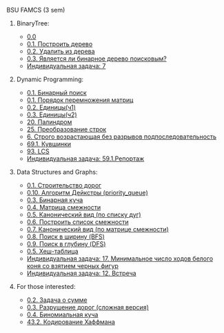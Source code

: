BSU FAMCS (3 sem)

1. BinaryTree:
   * [0.0](https://github.com/vbobovoz/Algorithms-and-Data-Structures/blob/main/BinaryTree/0.0.cpp "0.0")  
   * [0.1. Построить дерево](https://github.com/vbobovoz/Algorithms-and-Data-Structures/blob/main/BinaryTree/0.1.%20%D0%9F%D0%BE%D1%81%D1%82%D1%80%D0%BE%D0%B8%D1%82%D1%8C%20%D0%B4%D0%B5%D1%80%D0%B5%D0%B2%D0%BE.cpp "0.1. Построить дерево")
   * [0.2. Удалить из дерева](https://github.com/vbobovoz/Algorithms-and-Data-Structures/blob/main/BinaryTree/0.2.%20%D0%A3%D0%B4%D0%B0%D0%BB%D0%B8%D1%82%D1%8C%20%D0%B8%D0%B7%20%D0%B4%D0%B5%D1%80%D0%B5%D0%B2%D0%B0.cpp "0.2. Удалить из дерева")
   * [0.3. Является ли бинарное дерево поисковым?](https://github.com/vbobovoz/Algorithms-and-Data-Structures/blob/main/BinaryTree/0.3.%20%D0%AF%D0%B2%D0%BB%D1%8F%D0%B5%D1%82%D1%81%D1%8F%20%D0%BB%D0%B8%20%D0%B1%D0%B8%D0%BD%D0%B0%D1%80%D0%BD%D0%BE%D0%B5%20%D0%B4%D0%B5%D1%80%D0%B5%D0%B2%D0%BE%20%D0%BF%D0%BE%D0%B8%D1%81%D0%BA%D0%BE%D0%B2%D1%8B%D0%BC.cpp "0.3. Является ли бинарное дерево поисковым?")
   * [Индивидуальная задача: 7](https://github.com/vbobovoz/Algorithms-and-Data-Structures/blob/main/BinaryTree/IND_BinTree.7.cpp "Индивидуальная задача: 7")

2. Dynamic Programming:
   * [0.1. Бинарный поиск](https://github.com/vbobovoz/Algorithms-and-Data-Structures/blob/main/Dynamic%20Programming/0.1.%20%D0%91%D0%B8%D0%BD%D0%B0%D1%80%D0%BD%D1%8B%D0%B9%20%D0%BF%D0%BE%D0%B8%D1%81%D0%BA.cpp "0.1. Бинарный поиск")
   * [0.1. Порядок перемножения матриц](https://github.com/vbobovoz/Algorithms-and-Data-Structures/blob/main/Dynamic%20Programming/0.1.%20%D0%9F%D0%BE%D1%80%D1%8F%D0%B4%D0%BE%D0%BA%20%D0%BF%D0%B5%D1%80%D0%B5%D0%BC%D0%BD%D0%BE%D0%B6%D0%B5%D0%BD%D0%B8%D1%8F%20%D0%BC%D0%B0%D1%82%D1%80%D0%B8%D1%86.cpp "0.1. Порядок перемножения матриц")
   * [0.2. Единицы(ч1)](https://github.com/vbobovoz/Algorithms-and-Data-Structures/blob/main/Dynamic%20Programming/0.2%20%D0%95%D0%B4%D0%B8%D0%BD%D0%B8%D1%86%D1%8B(%D1%871).cpp "0.2. Единицы(ч1)")
   * [0.3. Единицы(ч2)](https://github.com/vbobovoz/Algorithms-and-Data-Structures/blob/main/Dynamic%20Programming/0.3%20%D0%95%D0%B4%D0%B8%D0%BD%D0%B8%D1%86%D1%8B(%D1%872).cpp "0.3. Единицы(ч2)")
   * [20. Палиндром](https://github.com/vbobovoz/Algorithms-and-Data-Structures/blob/main/Dynamic%20Programming/20.%20%D0%9F%D0%B0%D0%BB%D0%B8%D0%BD%D0%B4%D1%80%D0%BE%D0%BC.cpp "20. Палиндром")
   * [25. Преобразование строк](https://github.com/vbobovoz/Algorithms-and-Data-Structures/blob/main/Dynamic%20Programming/25.%20%D0%9F%D1%80%D0%B5%D0%BE%D0%B1%D1%80%D0%B0%D0%B7%D0%BE%D0%B2%D0%B0%D0%BD%D0%B8%D0%B5%20%D1%81%D1%82%D1%80%D0%BE%D0%BA.cpp "25. Преобразование строк")
   * [6. Строго возрастающая без разрывов подпоследовательность](https://github.com/vbobovoz/Algorithms-and-Data-Structures/blob/main/Dynamic%20Programming/6.%20%D0%A1%D1%82%D1%80%D0%BE%D0%B3%D0%BE%20%D0%B2%D0%BE%D0%B7%D1%80%D0%B0%D1%81%D1%82%D0%B0%D1%8E%D1%89%D0%B0%D1%8F%20%D0%B1%D0%B5%D0%B7%20%D1%80%D0%B0%D0%B7%D1%80%D1%8B%D0%B2%D0%BE%D0%B2%20%D0%BF%D0%BE%D0%B4%D0%BF%D0%BE%D1%81%D0%BB%D0%B5%D0%B4%D0%BE%D0%B2%D0%B0%D1%82%D0%B5%D0%BB%D1%8C%D0%BD%D0%BE%D1%81%D1%82%D1%8C.cpp "6. Строго возрастающая без разрывов подпоследовательность")
   * [69.1. Кувшинки](https://github.com/vbobovoz/Algorithms-and-Data-Structures/blob/main/Dynamic%20Programming/69.1.%20%D0%9A%D1%83%D0%B2%D1%88%D0%B8%D0%BD%D0%BA%D0%B8.cpp "69.1. Кувшинки")
   * [93. LCS](https://github.com/vbobovoz/Algorithms-and-Data-Structures/blob/main/Dynamic%20Programming/93.%20LCS.cpp "93. LCS")
   * [Индивидуальная задача: 59.1.Репортаж](https://github.com/vbobovoz/Algorithms-and-Data-Structures/blob/main/Dynamic%20Programming/IND_DP.%D0%A0%D0%B5%D0%BF%D0%BE%D1%80%D1%82%D0%B0%D0%B6.59.1.cpp "Индивидуальная задача: 59.1. Репортаж")
   
3. Data Structures and Graphs:
   * [0.1. Строительство дорог](https://github.com/vbobovoz/Algorithms-and-Data-Structures/blob/main/Data%20Structures%20and%20Graphs/0.1.%20%D0%A1%D1%82%D1%80%D0%BE%D0%B8%D1%82%D0%B5%D0%BB%D1%8C%D1%81%D1%82%D0%B2%D0%BE%20%D0%B4%D0%BE%D1%80%D0%BE%D0%B3.cpp "0.1. Строительство дорог")
   * [0.10. Алгоритм Дейкстры (priority_queue)](https://github.com/vbobovoz/Algorithms-and-Data-Structures/blob/main/Data%20Structures%20and%20Graphs/0.10.%20%D0%90%D0%BB%D0%B3%D0%BE%D1%80%D0%B8%D1%82%D0%BC%20%D0%94%D0%B5%D0%B9%D0%BA%D1%81%D1%82%D1%80%D1%8B.cpp "0.10. Алгоритм Дейкстры (priority_queue)")
   * [0.3. Бинарная куча](https://github.com/vbobovoz/Algorithms-and-Data-Structures/blob/main/Data%20Structures%20and%20Graphs/0.3.%20%D0%91%D0%B8%D0%BD%D0%B0%D1%80%D0%BD%D0%B0%D1%8F%20%D0%BA%D1%83%D1%87%D0%B0.cpp "0.3. Бинарная куча")
   * [0.4. Матрица смежности](https://github.com/vbobovoz/Algorithms-and-Data-Structures/blob/main/Data%20Structures%20and%20Graphs/0.4.%20%D0%9C%D0%B0%D1%82%D1%80%D0%B8%D1%86%D0%B0%20%D1%81%D0%BC%D0%B5%D0%B6%D0%BD%D0%BE%D1%81%D1%82%D0%B8.cpp "0.4. Матрица смежности")
   * [0.5. Канонический вид (по списку дуг)](https://github.com/vbobovoz/Algorithms-and-Data-Structures/blob/main/Data%20Structures%20and%20Graphs/0.5.%20%D0%9A%D0%B0%D0%BD%D0%BE%D0%BD%D0%B8%D1%87%D0%B5%D1%81%D0%BA%D0%B8%D0%B9%20%D0%B2%D0%B8%D0%B4%20(%D0%BF%D0%BE%20%D1%81%D0%BF%D0%B8%D1%81%D0%BA%D1%83%20%D0%B4%D1%83%D0%B3).cpp "0.5. Канонический вид (по списку дуг)")
   * [0.6. Построить список смежности](https://github.com/vbobovoz/Algorithms-and-Data-Structures/blob/main/Data%20Structures%20and%20Graphs/0.6.%20%D0%9F%D0%BE%D1%81%D1%82%D1%80%D0%BE%D0%B8%D1%82%D1%8C%20%D1%81%D0%BF%D0%B8%D1%81%D0%BE%D0%BA%20%D1%81%D0%BC%D0%B5%D0%B6%D0%BD%D0%BE%D1%81%D1%82%D0%B8.cpp "0.6. Построить список смежности")
   * [0.7. Канонический вид (по матрице смежности)](https://github.com/vbobovoz/Algorithms-and-Data-Structures/blob/main/Data%20Structures%20and%20Graphs/0.7.%20%D0%9A%D0%B0%D0%BD%D0%BE%D0%BD%D0%B8%D1%87%D0%B5%D1%81%D0%BA%D0%B8%D0%B9%20%D0%B2%D0%B8%D0%B4%20(%D0%BF%D0%BE%20%D0%BC%D0%B0%D1%82%D1%80%D0%B8%D1%86%D0%B5%20%D1%81%D0%BC%D0%B5%D0%B6%D0%BD%D0%BE%D1%81%D1%82%D0%B8).cpp "[0.7. Канонический вид (по матрице смежности)")
   * [0.8. Поиск в ширину (BFS)](https://github.com/vbobovoz/Algorithms-and-Data-Structures/blob/main/Data%20Structures%20and%20Graphs/0.8.%20%D0%9F%D0%BE%D0%B8%D1%81%D0%BA%20%D0%B2%20%D1%88%D0%B8%D1%80%D0%B8%D0%BD%D1%83%20(BFS).cpp "0.8. Поиск в ширину (BFS)")
   * [0.9. Поиск в глубину (DFS)](https://github.com/vbobovoz/Algorithms-and-Data-Structures/blob/main/Data%20Structures%20and%20Graphs/0.9.%20%D0%9F%D0%BE%D0%B8%D1%81%D0%BA%20%D0%B2%20%D0%B3%D0%BB%D1%83%D0%B1%D0%B8%D0%BD%D1%83%20(DFS).cpp "0.9. Поиск в глубину (DFS)")
   * [0.5. Хеш-таблица](https://github.com/vbobovoz/Algorithms-and-Data-Structures/blob/main/Data%20Structures%20and%20Graphs/0.5.%20%D0%A5%D0%B5%D1%88-%D1%82%D0%B0%D0%B1%D0%BB%D0%B8%D1%86%D0%B0.cpp "0.5. Хеш-таблица")
   * [Индивидуальная задача: 17. Минимальное число ходов белого коня со взятием черных фигур](https://github.com/vbobovoz/Algorithms-and-Data-Structures/blob/main/Data%20Structures%20and%20Graphs/IND_DS.%D0%9C%D0%B8%D0%BD%D0%B8%D0%BC%D0%B0%D0%BB%D1%8C%D0%BD%D0%BE%D0%B5%20%D1%87%D0%B8%D1%81%D0%BB%D0%BE%20%D1%85%D0%BE%D0%B4%D0%BE%D0%B2%20%D0%B1%D0%B5%D0%BB%D0%BE%D0%B3%D0%BE%20%D0%BA%D0%BE%D0%BD%D1%8F%20%D1%81%D0%BE%20%D0%B2%D0%B7%D1%8F%D1%82%D0%B8%D0%B5%D0%BC%20%D1%87%D0%B5%D1%80%D0%BD%D1%8B%D1%85%20%D1%84%D0%B8%D0%B3%D1%83%D1%80.17.cpp "Индивидуальная задача: 17. Минимальное число ходов белого коня со взятием черных фигур")
   * [Индивидуальная задача: 12. Встреча](https://github.com/vbobovoz/Algorithms-and-Data-Structures/blob/main/Data%20Structures%20and%20Graphs/IND_GRAPHS.%D0%92%D1%81%D1%82%D1%80%D0%B5%D1%87%D0%B0.12.cpp "Индивидуальная задача: 12. Встреча")

4. For those interested:
   * [0.2. Задача о сумме](https://github.com/vbobovoz/Algorithms-and-Data-Structures/blob/main/FOR%20THOSE%20INTERESTED/0.2.%20%D0%97%D0%B0%D0%B4%D0%B0%D1%87%D0%B0%20%D0%BE%20%D1%81%D1%83%D0%BC%D0%BC%D0%B5.cpp "0.2. Задача о сумме")
   * [0.3. Разрушение дорог (сложная версия)](https://github.com/vbobovoz/Algorithms-and-Data-Structures/blob/main/FOR%20THOSE%20INTERESTED/0.3.%20%D0%A0%D0%B0%D0%B7%D1%80%D1%83%D1%88%D0%B5%D0%BD%D0%B8%D0%B5%20%D0%B4%D0%BE%D1%80%D0%BE%D0%B3%20(%D1%81%D0%BB%D0%BE%D0%B6%D0%BD%D0%B0%D1%8F%20%D0%B2%D0%B5%D1%80%D1%81%D0%B8%D1%8F).cpp "0.3. Разрушение дорог (сложная версия)")
   * [0.4. Биномиальная куча](https://github.com/vbobovoz/Algorithms-and-Data-Structures/blob/main/FOR%20THOSE%20INTERESTED/0.4.%20%D0%91%D0%B8%D0%BD%D0%BE%D0%BC%D0%B8%D0%B0%D0%BB%D1%8C%D0%BD%D0%B0%D1%8F%20%D0%BA%D1%83%D1%87%D0%B0.cpp "0.4. Биномиальная куча")
   * [43.2. Кодирование Хаффмана](https://github.com/vbobovoz/Algorithms-and-Data-Structures/blob/main/FOR%20THOSE%20INTERESTED/43.2.%20%D0%9A%D0%BE%D0%B4%D0%B8%D1%80%D0%BE%D0%B2%D0%B0%D0%BD%D0%B8%D0%B5%20%D0%A5%D0%B0%D1%84%D1%84%D0%BC%D0%B0%D0%BD%D0%B0.cpp "43.2. Кодирование Хаффмана")
